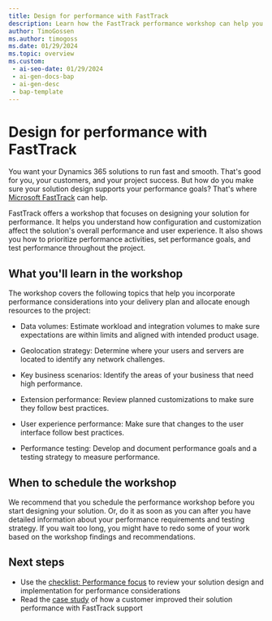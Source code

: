 ```yaml
---
title: Design for performance with FastTrack
description: Learn how the FastTrack performance workshop can help you plan, test, and optimize your Dynamics 365 solutions for speed and reliability.
author: TimoGossen
ms.author: timogoss
ms.date: 01/29/2024
ms.topic: overview
ms.custom:
 - ai-seo-date: 01/29/2024
 - ai-gen-docs-bap
 - ai-gen-desc
 - bap-template
---
```


# Design for performance with FastTrack

You want your Dynamics 365 solutions to run fast and smooth. That's good for you, your customers, and your project success. But how do you make sure your solution design supports your performance goals? That's where [Microsoft FastTrack](https://dynamics.microsoft.com/fasttrack/) can help.

FastTrack offers a workshop that focuses on designing your solution for performance. It helps you understand how configuration and customization affect the solution's overall performance and user experience. It also shows you how to prioritize performance activities, set performance goals, and test performance throughout the project.

## What you'll learn in the workshop

The workshop covers the following topics that help you incorporate performance considerations into your delivery plan and allocate enough resources to the project:

- Data volumes: Estimate workload and integration volumes to make sure expectations are within limits and aligned with intended product usage.

- Geolocation strategy: Determine where your users and servers are located to identify any network challenges.

- Key business scenarios: Identify the areas of your business that need high performance.

- Extension performance: Review planned customizations to make sure they follow best practices.

- User experience performance: Make sure that changes to the user interface follow best practices.

- Performance testing: Develop and document performance goals and a testing strategy to measure performance.

## When to schedule the workshop

We recommend that you schedule the performance workshop before you start designing your solution. Or, do it as soon as you can after you have detailed information about your performance requirements and testing strategy. If you wait too long, you might have to redo some of your work based on the workshop findings and recommendations.

## Next steps

- Use the [checklist: Performance focus](performing-solution-product-checklist.md) to review your solution design and implementation for performance considerations
- Read the [case study](performing-solution-product-case-study.md) of how a customer improved their solution performance with FastTrack support

